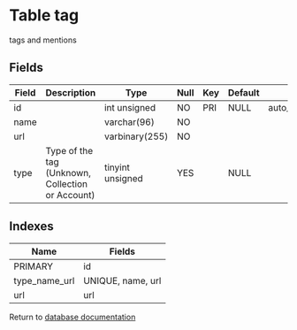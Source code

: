 Table tag
===========

tags and mentions

Fields
------

| Field | Description                                      | Type             | Null | Key | Default | Extra          |
| ----- | ------------------------------------------------ | ---------------- | ---- | --- | ------- | -------------- |
| id    |                                                  | int unsigned     | NO   | PRI | NULL    | auto_increment |
| name  |                                                  | varchar(96)      | NO   |     |         |                |
| url   |                                                  | varbinary(255)   | NO   |     |         |                |
| type  | Type of the tag (Unknown, Collection or Account) | tinyint unsigned | YES  |     | NULL    |                |

Indexes
------------

| Name          | Fields            |
| ------------- | ----------------- |
| PRIMARY       | id                |
| type_name_url | UNIQUE, name, url |
| url           | url               |


Return to [database documentation](help/database)
